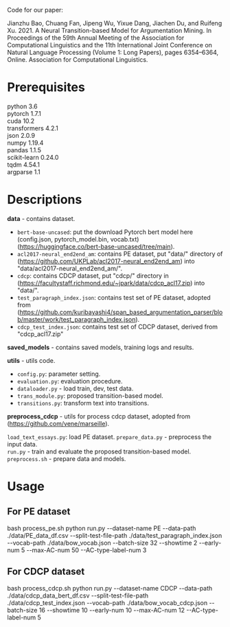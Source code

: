 Code for our paper: 


Jianzhu Bao, Chuang Fan, Jipeng Wu, Yixue Dang, Jiachen Du, and Ruifeng Xu. 2021. A Neural Transition-based Model for Argumentation Mining. In Proceedings of the 59th Annual Meeting of the Association for Computational Linguistics and the 11th International Joint Conference on Natural Language Processing (Volume 1: Long Papers), pages 6354–6364, Online. Association for Computational Linguistics.


# Prerequisites
python 3.6  
pytorch 1.7.1  
cuda 10.2  
transformers 4.2.1  
json 2.0.9  
numpy 1.19.4  
pandas 1.1.5  
scikit-learn 0.24.0  
tqdm 4.54.1  
argparse 1.1
# Descriptions
**data** - contains dataset.  
* ```bert-base-uncased```: put the download Pytorch bert model here (config.json, pytorch_model.bin, vocab.txt) (https://huggingface.co/bert-base-uncased/tree/main). 
* ```acl2017-neural_end2end_am```: contains PE dataset, put "data/" directory of (https://github.com/UKPLab/acl2017-neural_end2end_am) into "data/acl2017-neural_end2end_am/".
* ```cdcp```: contains CDCP dataset, put "cdcp/" directory in (https://facultystaff.richmond.edu/~jpark/data/cdcp_acl17.zip) into "data/".
* ```test_paragraph_index.json```: contains test set of PE dataset, adopted from (https://github.com/kuribayashi4/span_based_argumentation_parser/blob/master/work/test_paragraph_index.json).
* ```cdcp_test_index.json```: contains test set of CDCP dataset, derived from "cdcp_acl17.zip"

**saved_models** - contains saved models, training logs and results.  

**utils** - utils code.  
* ```config.py```: parameter setting. 
* ```evaluation.py```: evaluation procedure.
* ```dataloader.py``` - load train, dev, test data.  
* ```trans_module.py```: proposed transition-based model.
* ```transitions.py```: transform text into transitions.

**preprocess_cdcp** - utils for process cdcp dataset, adopted from (https://github.com/vene/marseille).


```load_text_essays.py```: load PE dataset. 
```prepare_data.py``` - preprocess the input data.  
```run.py``` - train and evaluate the proposed transition-based model.  
```preprocess.sh``` - prepare data and models.  

# Usage

## For PE dataset


bash process_pe.sh
python run.py --dataset-name PE --data-path ./data/PE_data_df.csv --split-test-file-path ./data/test_paragraph_index.json --vocab-path ./data/bow_vocab.json --batch-size 32 --showtime 2 --early-num 5 --max-AC-num 50 --AC-type-label-num 3


## For CDCP dataset


bash process_cdcp.sh
python run.py  --dataset-name CDCP --data-path ./data/cdcp_data_bert_df.csv --split-test-file-path ./data/cdcp_test_index.json --vocab-path ./data/bow_vocab_cdcp.json --batch-size 16 --showtime 10 --early-num 10 --max-AC-num 12 --AC-type-label-num 5